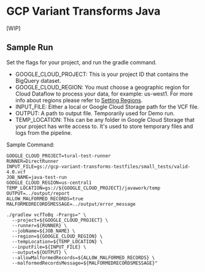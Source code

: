 # GCP Variant Transforms Java

[WIP]
## Sample Run

Set the flags for your project, and run the gradle command.


- GOOGLE_CLOUD_PROJECT: This is your project ID that contains the BigQuery dataset.
- GOOGLE_CLOUD_REGION: You must choose a geographic region for Cloud Dataflow to process your data, for example: us-west1. For more info about regions please refer to [Setting Regions](https://github.com/googlegenomics/gcp-variant-transforms/blob/master/docs/setting_region.md).
- INPUT_FILE: Either a local or Google Cloud Storage path for the VCF file.
- OUTPUT: A path to output file. Temporarily used for Demo run.
- TEMP_LOCATION: This can be any folder in Google Cloud Storage that your project has write access to. It's used to store temporary files and logs from the pipeline.

Sample Command:
```
GOOGLE_CLOUD_PROJECT=tural-test-runner
RUNNER=DirectRunner
INPUT_FILE=gs://gcp-variant-transforms-testfiles/small_tests/valid-4.0.vcf
JOB_NAME=java-test-run
GOOGLE_CLOUD_REGION=us-central1
TEMP_LOCATION=gs://${GOOGLE_CLOUD_PROJECT}/javawork/temp
OUTPUT=../output/report
ALLOW_MALFORMED_RECORDS=true
MALFORMEDRECORDSMESSAGE=../output/error_message

./gradlew vcfToBq -Prargs=" \
  --project=${GOOGLE_CLOUD_PROJECT} \
  --runner=${RUNNER} \
  --jobName=${JOB_NAME} \
  --region=${GOOGLE_CLOUD_REGION} \
  --tempLocation=${TEMP_LOCATION} \
  --inputFile=${INPUT_FILE} \
  --output=${OUTPUT} \
  --allowMalformedRecords=${ALLOW_MALFORMED_RECORDS} \
  --malformedRecordsMessage=${MALFORMEDRECORDSMESSAGE}"
```